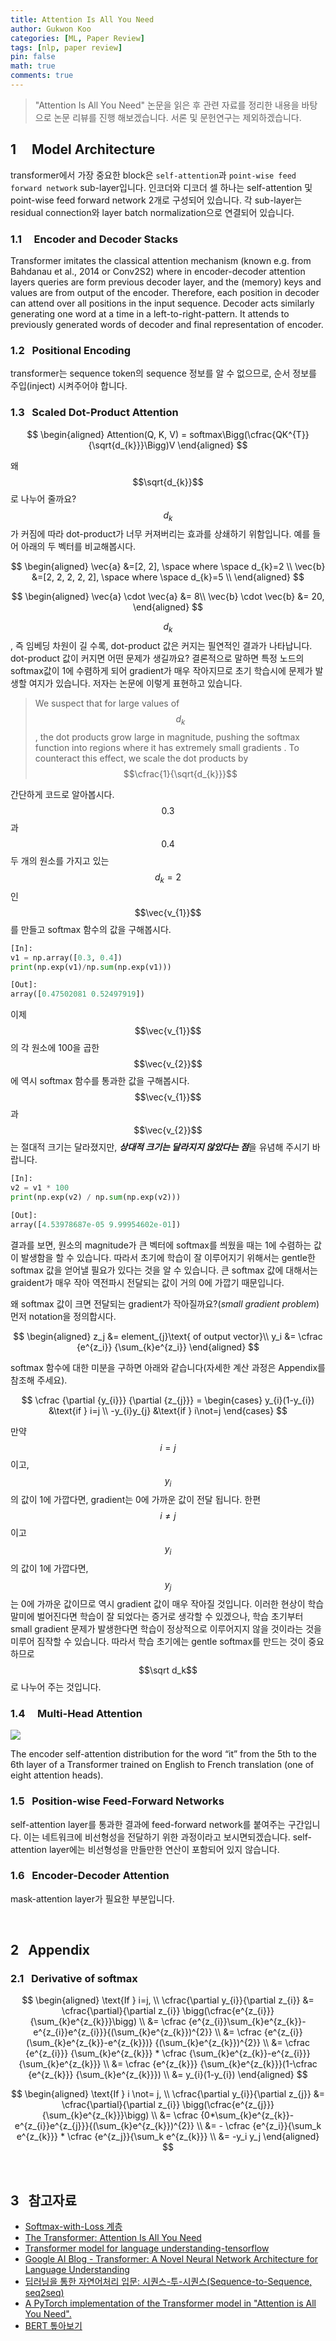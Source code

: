 ```yaml
---
title: Attention Is All You Need
author: Gukwon Koo
categories: [ML, Paper Review]
tags: [nlp, paper review]
pin: false
math: true
comments: true
---
```


> "Attention Is All You Need" 논문을 읽은 후 관련 자료를 정리한 내용을 바탕으로 논문 리뷰를 진행 해보겠습니다. 서론 및 문헌연구는 제외하겠습니다.

## 1 &nbsp; &nbsp; Model Architecture

transformer에서 가장 중요한 block은 `self-attention`과 `point-wise feed forward network` sub-layer입니다. 인코더와 디코더 셀 하나는 self-attention 및 point-wise feed forward network 2개로 구성되어 있습니다. 각 sub-layer는 residual connection와 layer batch normalization으로 연결되어 있습니다.

### 1.1 &nbsp; &nbsp; Encoder and Decoder Stacks

Transformer imitates the classical attention mechanism (known e.g. from Bahdanau et al., 2014  or Conv2S2) where in encoder-decoder attention layers queries are form previous decoder layer, and the (memory) keys and values are from output of the encoder. Therefore, each position in decoder can attend over all positions in the input sequence. Decoder acts similarly generating one word at a time in a left-to-right-pattern. It attends to previously generated words of decoder and final representation of encoder.

### 1.2 &nbsp; Positional Encoding

transformer는 sequence token의 sequence 정보를 알 수 없으므로, 순서 정보를 주입(inject) 시켜주어야 합니다.

### 1.3 &nbsp; Scaled Dot-Product Attention


$$
\begin{aligned}
Attention(Q, K, V) = softmax\Bigg(\cfrac{QK^{T}}{\sqrt{d_{k}}}\Bigg)V
\end{aligned}
$$



왜 $$\sqrt{d_{k}}$$로 나누어 줄까요? $$d_{k}$$가 커짐에 따라 dot-product가 너무 커져버리는 효과를 상쇄하기 위함입니다. 예를 들어 아래의 두 벡터를 비교해봅시다.


$$
\begin{aligned}
\vec{a}
&=[2, 2], \space where \space d_{k}=2 \\
\vec{b}
&=[2, 2, 2, 2, 2], \space where \space d_{k}=5 \\
\end{aligned}
$$

$$
\begin{aligned}
\vec{a} \cdot \vec{a} &= 8\\
\vec{b} \cdot \vec{b} &= 20, 
\end{aligned}
$$



$$d_k$$, 즉 임베딩 차원이 길 수록, dot-product 값은 커지는 필연적인 결과가 나타납니다. dot-product 값이 커지면 어떤 문제가 생길까요? 결론적으로 말하면 특정 노드의 softmax값이 1에 수렴하게 되어 gradient가 매우 작아지므로 초기 학습시에 문제가 발생할 여지가 있습니다. 저자는 논문에 이렇게 표현하고 있습니다.

> We suspect that for large values of $$d_{k}$$, the dot products grow large in magnitude, pushing the softmax function into regions where it has extremely small gradients . To counteract this effect, we scale the dot products by $$\cfrac{1}{\sqrt{d_{k}}}$$

간단하게 코드로 알아봅시다. $$0.3$$과 $$0.4$$ 두 개의 원소를 가지고 있는 $$d_{k}=2$$인 $$\vec{v_{1}}$$를 만들고 softmax 함수의 값을 구해봅시다.

```python
[In]:
v1 = np.array([0.3, 0.4])
print(np.exp(v1)/np.sum(np.exp(v1)))

[Out]: 
array([0.47502081 0.52497919])
```
이제 $$\vec{v_{1}}$$의 각 원소에 100을 곱한 $$\vec{v_{2}}$$에 역시 softmax 함수를 통과한 값을 구해봅시다.  $$\vec{v_{1}}$$과 $$\vec{v_{2}}$$는 절대적 크기는 달라졌지만, ***상대적 크기는 달라지지 않았다는 점***을 유념해 주시기 바랍니다.
```python
[In]:
v2 = v1 * 100
print(np.exp(v2) / np.sum(np.exp(v2)))

[Out]:
array([4.53978687e-05 9.99954602e-01])
```
결과를 보면, 원소의 magnitude가 큰 벡터에 softmax를 씌웠을 때는 1에 수렴하는 값이 발생함을 할 수 있습니다. 따라서 초기에 학습이 잘 이루어지기 위해서는 gentle한 softmax 값을 얻어낼 필요가 있다는 것을 알 수 있습니다. 큰 softmax 값에 대해서는 graident가 매우 작아 역전파시 전달되는 값이 거의 0에 가깝기 때문입니다.

왜 softmax 값이 크면 전달되는 gradient가 작아질까요?(*small gradient problem*) 먼저 notation을 정의합시다.


$$
\begin{aligned}
z_j &= element_{j}\text{ of output vector}\\
y_i &= \cfrac {e^{z_i}} {\sum_{k}e^{z_i}}
\end{aligned}
$$



softmax 함수에 대한 미분을 구하면 아래와 같습니다(자세한 계산 과정은 Appendix를 참조해 주세요).


$$
\cfrac {\partial {y_{i}}} {\partial {z_{j}}} = \begin{cases}
   y_{i}(1-y_{i}) &\text{if } i=j \\
   -y_{i}y_{j} &\text{if } i\not=j
\end{cases}
$$



만약 $$i=j$$이고, $$y_i$$의 값이 1에 가깝다면, gradient는 0에 가까운 값이 전달 됩니다. 한편 $$i \not = j$$이고 $$y_i$$의 값이 1에 가깝다면, $$y_j$$는 0에 가까운 값이므로 역시 gradient 값이 매우 작아질 것입니다. 이러한 현상이 학습 말미에 벌어진다면 학습이 잘 되었다는 증거로 생각할 수 있겠으나, 학습 초기부터 small gradient 문제가 발생한다면 학습이 정상적으로 이루어지지 않을 것이라는 것을 미루어 짐작할 수 있습니다. 따라서 학습 초기에는 gentle softmax를 만드는 것이 중요하므로 $$\sqrt d_k$$로 나누어 주는 것입니다.

### 1.4 &nbsp; &nbsp; Multi-Head Attention

![](https://images.velog.io/images/gwkoo/post/dc43f85c-0663-4f72-a532-0b4c3e62bafc/image.png)

The encoder self-attention distribution for the word “it” from the 5th to the 6th layer of a Transformer trained on English to French translation (one of eight attention heads).

### 1.5 &nbsp; Position-wise Feed-Forward Networks

self-attention layer를 통과한 결과에 feed-forward network를 붙여주는 구간입니다. 이는 네트워크에 비선형성을 전달하기 위한 과정이라고 보시면되겠습니다. self-attention layer에는 비선형성을 만들만한 연산이 포함되어 있지 않습니다.

### 1.6 &nbsp; Encoder-Decoder Attention

mask-attention layer가 필요한 부분입니다.

<br/>

## 2 &nbsp; Appendix

### 2.1 &nbsp; Derivative of softmax


$$
\begin{aligned}
\text{If } i=j, \\
\cfrac{\partial y_{i}}{\partial z_{i}}
&= \cfrac{\partial}{\partial z_{i}} \bigg(\cfrac{e^{z_{i}}}{\sum_{k}e^{z_{k}}}\bigg) \\
&= \cfrac {e^{z_{i}}\sum_{k}e^{z_{k}}-e^{z_{i}}e^{z_{i}}}{(\sum_{k}e^{z_{k}})^{2}} \\
&= \cfrac {e^{z_{i}}(\sum_{k}e^{z_{k}}-e^{z_{k}})} {(\sum_{k}e^{z_{k}})^{2}} \\
&= \cfrac {e^{z_{i}}} {\sum_{k}e^{z_{k}}} * \cfrac {\sum_{k}e^{z_{k}}-e^{z_{i}}} {\sum_{k}e^{z_{k}}} \\
&= \cfrac {e^{z_{k}}} {\sum_{k}e^{z_{k}}}(1-\cfrac {e^{z_{k}}} {\sum_{k}e^{z_{k}}}) \\
&= y_{i}(1-y_{i})
\end{aligned}
$$




$$
\begin{aligned}
\text{If } i \not= j, \\
\cfrac{\partial y_{i}}{\partial z_{j}}
&= \cfrac{\partial}{\partial z_{i}} \bigg(\cfrac{e^{z_{j}}}{\sum_{k}e^{z_{k}}}\bigg) \\
&= \cfrac {0*\sum_{k}e^{z_{k}}-e^{z_{i}}e^{z_{j}}}{(\sum_{k}e^{z_{k}})^{2}} \\
&= - \cfrac {e^{z_i}}{\sum_k e^{z_{k}}} * \cfrac {e^{z_j}}{\sum_k e^{z_{k}}} \\
&= -y_i y_j
\end{aligned}
$$

<br/>

## 3 &nbsp; 참고자료

- [Softmax-with-Loss 계층](https://ratsgo.github.io/deep%20learning/2017/10/02/softmax/)
- [The Transformer: Attention Is All You Need](https://glassboxmedicine.com/2019/08/15/the-transformer-attention-is-all-you-need/)
- [Transformer model for language understanding-tensorflow](https://www.tensorflow.org/tutorials/text/transformer)
- [Google AI Blog - Transformer: A Novel Neural Network Architecture for Language Understanding](https://ai.googleblog.com/2017/08/transformer-novel-neural-network.html)
- [딥러닝을 통한 자연어처리 입문: 시퀀스-투-시퀀스(Sequence-to-Sequence, seq2seq)](https://wikidocs.net/24996)
- [A PyTorch implementation of the Transformer model in "Attention is All You Need".](https://github.com/jadore801120/attention-is-all-you-need-pytorch)
- [BERT 톺아보기](http://docs.likejazz.com/bert/#masked-attention)